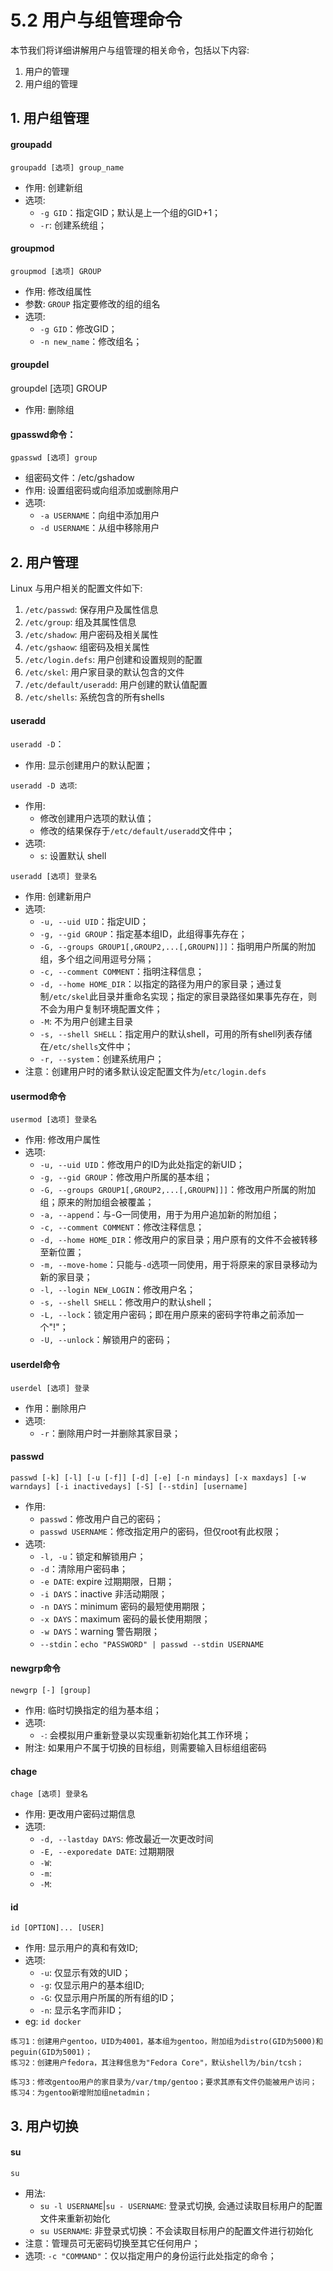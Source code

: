 # 5.2 用户与组管理命令
本节我们将详细讲解用户与组管理的相关命令，包括以下内容:
1. 用户的管理
2. 用户组的管理

## 1. 用户组管理
#### groupadd
`groupadd [选项] group_name`
- 作用: 创建新组
- 选项:
	- `-g GID`：指定GID；默认是上一个组的GID+1；
	- `-r`: 创建系统组；

#### groupmod
`groupmod [选项] GROUP`
- 作用: 修改组属性
- 参数: `GROUP` 指定要修改的组的组名
- 选项: 
	- `-g GID`：修改GID；
	- `-n new_name`：修改组名；

#### groupdel
groupdel [选项] GROUP
- 作用: 删除组

#### gpasswd命令：
`gpasswd [选项] group`
- 组密码文件：/etc/gshadow
- 作用: 设置组密码或向组添加或删除用户
- 选项:
	- `-a USERNAME`：向组中添加用户
	- `-d USERNAME`：从组中移除用户

		
## 2. 用户管理
Linux 与用户相关的配置文件如下:
1. `/etc/passwd`: 保存用户及属性信息
2. `/etc/group`: 组及其属性信息
3. `/etc/shadow`: 用户密码及相关属性
4. `/etc/gshaow`: 组密码及相关属性
5. `/etc/login.defs`: 用户创建和设置规则的配置
6. `/etc/skel`: 用户家目录的默认包含的文件
7. `/etc/default/useradd`: 用户创建的默认值配置
8. `/etc/shells`: 系统包含的所有shells

#### useradd 
`useradd -D`：
- 作用: 显示创建用户的默认配置；

`useradd -D 选项`: 
- 作用: 
	- 修改创建用户选项的默认值；
	- 修改的结果保存于`/etc/default/useradd`文件中；
- 选项:
	- `s`: 设置默认 shell


`useradd [选项] 登录名`
- 作用: 创建新用户
- 选项: 
	- `-u, --uid UID`：指定UID；
	- `-g, --gid GROUP`：指定基本组ID，此组得事先存在；
	- `-G, --groups GROUP1[,GROUP2,...[,GROUPN]]]`：指明用户所属的附加组，多个组之间用逗号分隔；
	- `-c, --comment COMMENT`：指明注释信息；
	- `-d, --home HOME_DIR`：以指定的路径为用户的家目录；通过复制`/etc/skel`此目录并重命名实现；指定的家目录路径如果事先存在，则不会为用户复制环境配置文件；
	- `-M`: 不为用户创建主目录
	- `-s, --shell SHELL`：指定用户的默认shell，可用的所有shell列表存储在`/etc/shells`文件中；
	- `-r, --system`：创建系统用户；
- 注意：创建用户时的诸多默认设定配置文件为/`etc/login.defs`

#### usermod命令
`usermod [选项] 登录名`
- 作用: 修改用户属性
- 选项:		
	- `-u, --uid UID`：修改用户的ID为此处指定的新UID；
	- `-g, --gid GROUP`：修改用户所属的基本组；
	- `-G, --groups GROUP1[,GROUP2,...[,GROUPN]]]`：修改用户所属的附加组；原来的附加组会被覆盖；
	- `-a, --append`：与-G一同使用，用于为用户追加新的附加组；
	- `-c, --comment COMMENT`：修改注释信息；
	- `-d, --home HOME_DIR`：修改用户的家目录；用户原有的文件不会被转移至新位置；
	- `-m, --move-home`：只能与`-d`选项一同使用，用于将原来的家目录移动为新的家目录；
	- `-l, --login NEW_LOGIN`：修改用户名；
	- `-s, --shell SHELL`：修改用户的默认shell；
	- `-L, --lock`：锁定用户密码；即在用户原来的密码字符串之前添加一个"!"；
	- `-U, --unlock`：解锁用户的密码；

#### userdel命令
`userdel [选项] 登录`
- 作用：删除用户
- 选项:		
	- `-r`：删除用户时一并删除其家目录；

#### passwd
`passwd [-k] [-l] [-u [-f]] [-d] [-e] [-n mindays] [-x maxdays] [-w warndays] [-i inactivedays] [-S] [--stdin] [username]`
- 作用:
	- `passwd`：修改用户自己的密码；
	- `passwd USERNAME`：修改指定用户的密码，但仅root有此权限；
- 选项:
	- `-l, -u`：锁定和解锁用户；
	- `-d`：清除用户密码串；
	- `-e DATE`: expire 过期期限，日期；
	- `-i DAYS`：inactive 非活动期限；
	- `-n DAYS`：minimum 密码的最短使用期限；
	- `-x DAYS`：maximum 密码的最长使用期限；
	- `-w DAYS`：warning 警告期限；
	- `--stdin`：`echo "PASSWORD" | passwd --stdin USERNAME`

#### newgrp命令
`newgrp [-] [group]`
- 作用: 临时切换指定的组为基本组；
- 选项:
	- `-`: 会模拟用户重新登录以实现重新初始化其工作环境；
- 附注: 如果用户不属于切换的目标组，则需要输入目标组组密码

#### chage
`chage [选项] 登录名`
- 作用: 更改用户密码过期信息
- 选项: 
	- `-d, --lastday DAYS`: 修改最近一次更改时间
	- `-E, --exporedate DATE`: 过期期限 
	- `-W`:
	- `-m`:
	- `-M`:

#### id
`id [OPTION]... [USER]`
- 作用: 显示用户的真和有效ID; 
- 选项: 
	- `-u`: 仅显示有效的UID；
	- `-g`: 仅显示用户的基本组ID; 
	- `-G`: 仅显示用户所属的所有组的ID；
	- `-n`: 显示名字而非ID；
- eg: `id docker`

```
练习1：创建用户gentoo，UID为4001，基本组为gentoo，附加组为distro(GID为5000)和peguin(GID为5001)；
练习2：创建用户fedora，其注释信息为"Fedora Core"，默认shell为/bin/tcsh；

练习3：修改gentoo用户的家目录为/var/tmp/gentoo；要求其原有文件仍能被用户访问；
练习4：为gentoo新增附加组netadmin；
```


## 3. 用户切换
####  su
`su`
- 用法:
	- `su -l USERNAME`|`su - USERNAME`: 登录式切换, 会通过读取目标用户的配置文件来重新初始化
	- `su USERNAME`: 非登录式切换：不会读取目标用户的配置文件进行初始化
- 注意：管理员可无密码切换至其它任何用户；
- 选项: 
	`-c "COMMAND"`：仅以指定用户的身份运行此处指定的命令；


